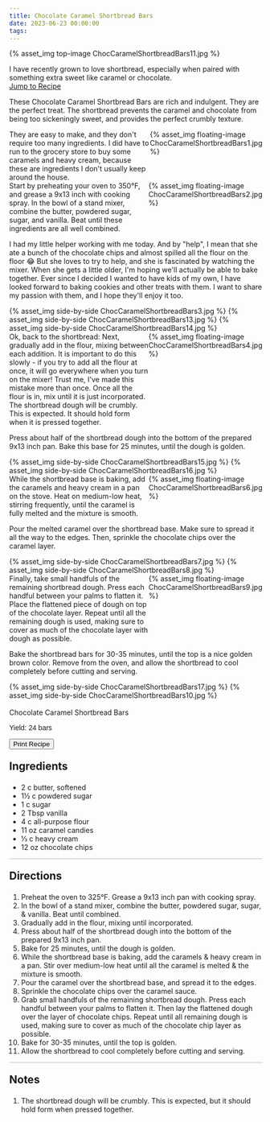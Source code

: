 ```yaml
---
title: Chocolate Caramel Shortbread Bars
date: 2023-06-23 00:00:00
tags:
---
```


{% asset_img top-image ChocCaramelShortbreadBars11.jpg %}
<div class="post-body">
I have recently grown to love shortbread, especially when paired with something extra sweet like caramel or chocolate. 

<br>
<!--more-->

<a class="jump-to-recipe-btn" href="#recipejump"> 
    Jump to Recipe
</a>

These Chocolate Caramel Shortbread Bars are rich and indulgent. They are the perfect treat. The shortbread prevents the caramel and chocolate from being too sickeningly sweet, and provides the perfect crumbly texture. 

<div style="display:flex;">
They are easy to make, and they don't require too many ingredients. I did have to run to the grocery store to buy some caramels and heavy cream, because these are ingredients I don't usually keep around the house. 
<div>
    {% asset_img floating-image ChocCaramelShortbreadBars1.jpg %}
</div>
</div>

<div style="display:flex;">
Start by preheating your oven to 350°F, and grease a 9x13 inch with cooking spray. 
In the bowl of a stand mixer, combine the butter, powdered sugar, sugar, and vanilla. Beat until these ingredients are all well combined. 
<div>
    {% asset_img floating-image ChocCaramelShortbreadBars2.jpg %}
</div>
</div>

I had my little helper working with me today. And by "help", I mean that she ate a bunch of the chocolate chips and almost spilled all the flour on the floor 😂 
But she loves to try to help, and she is fascinated by watching the mixer. When she gets a little older, I'm hoping we'll actually be able to bake together. Ever since I decided I wanted to have kids of my own, I have looked forward to baking cookies and other treats with them. I want to share my passion with them, and I hope they'll enjoy it too. 
<div style="display:flex;">
    {% asset_img side-by-side ChocCaramelShortbreadBars3.jpg %}
    {% asset_img side-by-side ChocCaramelShortbreadBars13.jpg %}
    {% asset_img side-by-side ChocCaramelShortbreadBars14.jpg %}
</div>

<div style="display:flex;">
Ok, back to the shortbread: Next, gradually add in the flour, mixing between each addition. It is important to do this slowly - if you try to add all the flour at once, it will go everywhere when you turn on the mixer! Trust me, I've made this mistake more than once. 
Once all the flour is in, mix until it is just incorporated. The shortbread dough will be crumbly. This is expected. It should hold form when it is pressed together. 
<div>
    {% asset_img floating-image ChocCaramelShortbreadBars4.jpg %}
</div>
</div>

Press about half of the shortbread dough into the bottom of the prepared 9x13 inch pan. Bake this base for 25 minutes, until the dough is golden. 
<div style="display:flex;">
    {% asset_img side-by-side ChocCaramelShortbreadBars15.jpg %}
    {% asset_img side-by-side ChocCaramelShortbreadBars16.jpg %}
</div>

<div style="display:flex;">
While the shortbread base is baking, add the caramels and heavy cream in a pan on the stove. Heat on medium-low heat, stirring frequently, until the caramel is fully melted and the mixture is smooth. 
<div>
    {% asset_img floating-image ChocCaramelShortbreadBars6.jpg %}
</div>
</div>

Pour the melted caramel over the shortbread base. Make sure to spread it all the way to the edges. Then, sprinkle the chocolate chips over the caramel layer. 
<div style="display:flex;">
    {% asset_img side-by-side ChocCaramelShortbreadBars7.jpg %}
    {% asset_img side-by-side ChocCaramelShortbreadBars8.jpg %}
</div>

<div style="display:flex;">
Finally, take small handfuls of the remaining shortbread dough. Press each handful between your palms to flatten it. Place the flattened piece of dough on top of the chocolate layer. Repeat until all the remaining dough is used, making sure to cover as much of the chocolate layer with dough as possible. 
<div>
    {% asset_img floating-image ChocCaramelShortbreadBars9.jpg %}
</div>
</div>

Bake the shortbread bars for 30-35 minutes, until the top is a nice golden brown color. Remove from the oven, and allow the shortbread to cool completely before cutting and serving. 
<div style="display:flex;">
    {% asset_img side-by-side ChocCaramelShortbreadBars17.jpg %}
    {% asset_img side-by-side ChocCaramelShortbreadBars10.jpg %}
</div>

<br>
</div>

<div id="recipejump"></div>
<div id="recipe">
    <div class="recipe-box">
        <div class="recipe-title-box">
            <div>
                <div class="recipe-title-box-title">
                    <div class="recipe-title-box-header">Chocolate Caramel Shortbread Bars</div>
                </div>
                <p class="recipe-title-box-title" style="font-family: Arial;">Yield: 24 bars</p>
            </div>
            <!-- {% asset_img recipe-title-box-img ChocCaramelShortbreadBars11.jpg %} -->
            <button class="print-recipe"
                    type="button"
                    onclick="printDIV('recipe')" >
                Print Recipe
            </button>
        </div>
        <p style="font-size:150%;"><b>Ingredients</b></p>
        <ul class="post-body">
                <li>2 c butter, softened</li>
                <li>1½ c powdered sugar</li>
                <li>1 c sugar</li>
                <li>2 Tbsp vanilla</li>
                <li>4 c all-purpose flour</li>
                <li>11 oz caramel candies</li>
                <li>⅓ c heavy cream</li>
                <li>12 oz chocolate chips</li>
        </ul>
        <hr style="height:1px;background-color:rgb(189, 189, 189) ">
        <p style="font-size:150%;"><b>Directions</b></p>
        <ol class="post-body">
            <li>Preheat the oven to 325°F. Grease a 9x13 inch pan with cooking spray.</li>
            <li>In the bowl of a stand mixer, combine the butter, powdered sugar, sugar, & vanilla. Beat until combined.</li>
            <li>Gradually add in the flour, mixing until incorporated.</li>
            <li>Press about half of the shortbread dough into the bottom of the prepared 9x13 inch pan.</li>
            <li>Bake for 25 minutes, until the dough is golden.</li>
            <li>While the shortbread base is baking, add the caramels & heavy cream in a pan. Stir over medium-low heat until all the caramel is melted & the mixture is smooth.</li>
            <li>Pour the caramel over the shortbread base, and spread it to the edges.</li>
            <li>Sprinkle the chocolate chips over the caramel sauce.</li>
            <li>Grab small handfuls of the remaining shortbread dough. Press each handful between your palms to flatten it. Then lay the flattened dough over the layer of chocolate chips. Repeat until all remaining dough is used, making sure to cover as much of the chocolate chip layer as possible.</li>
            <li>Bake for 30-35 minutes, until the top is golden.</li>
            <li>Allow the shortbread to cool completely before cutting and serving.</li>
        </ol> 
        <hr style="height:1px;background-color:rgb(189, 189, 189) ">
        <p style="font-size:150%;"><b>Notes</b></p>
        <ol class="post-body">
            <li>The shortbread dough will be crumbly. This is expected, but it should hold form when pressed together.</li>
        </ol>
    </div>
</div>

<br>
